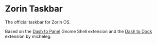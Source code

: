 # Zorin Taskbar
The official taskbar for Zorin OS.

Based on the [Dash to Panel](https://github.com/home-sweet-gnome/dash-to-panel) Gnome Shell extension and the [Dash to Dock](https://github.com/micheleg/dash-to-dock) extension by micheleg.
